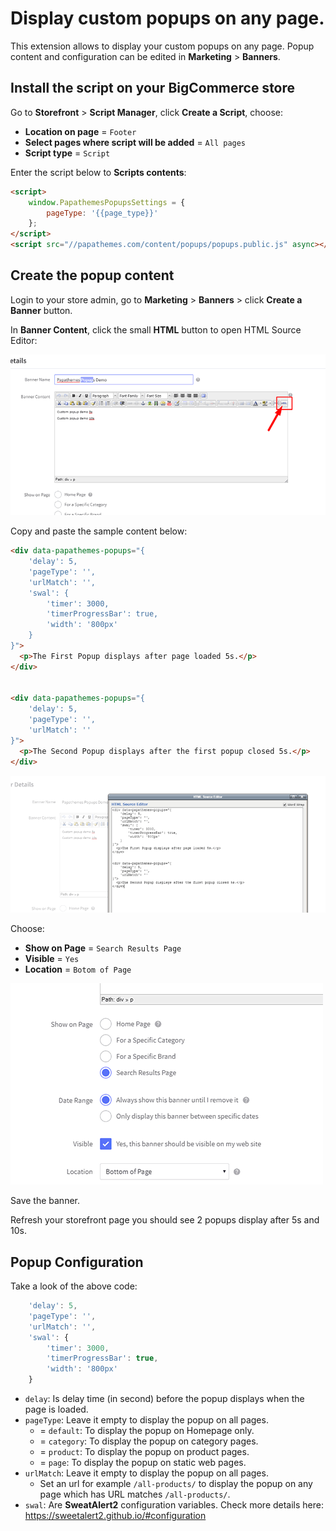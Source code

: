 # Display custom popups on any page.

This extension allows to display your custom popups on any page. Popup content and configuration can be edited in **Marketing** > **Banners**.

## Install the script on your BigCommerce store

Go to **Storefront** > **Script Manager**, click **Create a Script**, choose:

- **Location on page** = `Footer`
- **Select pages where script will be added** = `All pages`
- **Script type** = `Script`

Enter the script below to **Scripts contents**: 

```html
<script>
    window.PapathemesPopupsSettings = {
        pageType: '{{page_type}}'
    };
</script>
<script src="//papathemes.com/content/popups/popups.public.js" async></script>
```

## Create the popup content

Login to your store admin, go to **Marketing** > **Banners** > click **Create a Banner** button.

In **Banner Content**, click the small **HTML** button to open HTML Source Editor:

![popups-banner-content-click-html-button](img/popups-banner-content-click-html-button.png)

Copy and paste the sample content below:

```html
<div data-papathemes-popups="{
    'delay': 5,
    'pageType': '',
    'urlMatch': '',
    'swal': {
        'timer': 3000,
        'timerProgressBar': true,
        'width': '800px'
    }
}">
  <p>The First Popup displays after page loaded 5s.</p>
</div>


<div data-papathemes-popups="{
    'delay': 5,
    'pageType': '',
    'urlMatch': ''
}">
  <p>The Second Popup displays after the first popup closed 5s.</p>
</div>
```

![popups-banner-content-edit-html](img/popups-banner-content-edit-html.png)


Choose:

- **Show on Page** = `Search Results Page`
- **Visible** = `Yes`
- **Location** = `Botom of Page`

![popups-banner-options](img/popups-banner-options.png)

Save the banner.

Refresh your storefront page you should see 2 popups display after 5s and 10s.


## Popup Configuration

Take a look of the above code:

```js
    'delay': 5,
    'pageType': '',
    'urlMatch': '',
    'swal': {
        'timer': 3000,
        'timerProgressBar': true,
        'width': '800px'
    }
```

- `delay`: Is delay time (in second) before the popup displays when the page is loaded.
- `pageType`: Leave it empty to display the popup on all pages.
    - = `default`: To display the popup on Homepage only.
    - = `category`: To display the popup on category pages.
    - = `product`: To display the popup on product pages.
    - = `page`: To display the popup on static web pages.
- `urlMatch`: Leave it empty to display the popup on all pages.
    - Set an url for example `/all-products/` to display the popup on any page which has URL matches `/all-products/`.
- `swal`: Are **SweatAlert2** configuration variables. Check more details here: <https://sweetalert2.github.io/#configuration>

